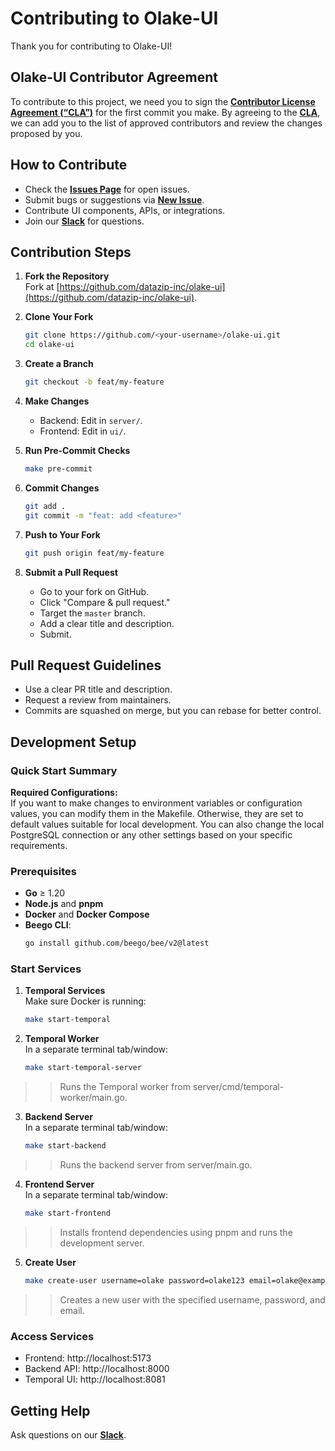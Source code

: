 <xaiArtifact artifact_id="64d2e777-018b-40d4-9991-d708298be7bc" artifact_version_id="3572d3b9-5f2d-4a61-a9de-80196fb7d3a7" title="CONTRIBUTING.md" contentType="text/markdown">

# Contributing to Olake-UI

Thank you for contributing to Olake-UI!

## Olake-UI Contributor Agreement

To contribute to this project, we need you to sign the [**Contributor License Agreement (“CLA”)**][CLA] for the first commit you make. By agreeing to the [**CLA**][CLA], we can add you to the list of approved contributors and review the changes proposed by you.

## How to Contribute

- Check the [**Issues Page**](https://github.com/datazip-inc/olake-ui/issues) for open issues.
- Submit bugs or suggestions via [**New Issue**](https://github.com/datazip-inc/olake-ui/issues/new).
- Contribute UI components, APIs, or integrations.
- Join our [**Slack**](https://join.slack.com/t/getolake/shared_invite/zt-2usyz3i6r-8I8c9MtfcQUINQbR7vNtCQ) for questions.

## Contribution Steps

1. **Fork the Repository**  
   Fork at [https://github.com/datazip-inc/olake-ui](https://github.com/datazip-inc/olake-ui).

2. **Clone Your Fork**  
   ```bash
   git clone https://github.com/<your-username>/olake-ui.git
   cd olake-ui
   ```

3. **Create a Branch**  
   ```bash
   git checkout -b feat/my-feature
   ```

4. **Make Changes**  
   - Backend: Edit in `server/`.  
   - Frontend: Edit in `ui/`.

5. **Run Pre-Commit Checks**  
   ```bash
   make pre-commit
   ```

6. **Commit Changes**  
   ```bash
   git add .
   git commit -m "feat: add <feature>"
   ```

7. **Push to Your Fork**  
   ```bash
   git push origin feat/my-feature
   ```

8. **Submit a Pull Request**  
   - Go to your fork on GitHub.  
   - Click "Compare & pull request."  
   - Target the `master` branch.  
   - Add a clear title and description.  
   - Submit.

## Pull Request Guidelines

- Use a clear PR title and description.
- Request a review from maintainers.
- Commits are squashed on merge, but you can rebase for better control.

## Development Setup

### Quick Start Summary
**Required Configurations:**  
If you want to make changes to environment variables or configuration values, you can modify them in the Makefile. Otherwise, they are set to default values suitable for local development.
You can also change the local PostgreSQL connection or any other settings based on your specific requirements.

### Prerequisites
- **Go** ≥ 1.20  
- **Node.js** and **pnpm**  
- **Docker** and **Docker Compose**  
- **Beego CLI**:  
  ```bash
  go install github.com/beego/bee/v2@latest
  ```

### Start Services
1. **Temporal Services**  
Make sure Docker is running:
   ```bash
   make start-temporal
   ```

2. **Temporal Worker**  
In a separate terminal tab/window:
   ```bash
   make start-temporal-server
   ```
>>Runs the Temporal worker from server/cmd/temporal-worker/main.go.

3. **Backend Server**  
In a separate terminal tab/window:
   ```bash
   make start-backend
   ```
>>Runs the backend server from server/main.go.

4. **Frontend Server**  
In a separate terminal tab/window:
   ```bash
   make start-frontend
   ```
>>Installs frontend dependencies using pnpm and runs the development server.

5. **Create User**  
   ```bash
   make create-user username=olake password=olake123 email=olake@example.com
   ```
>>Creates a new user with the specified username, password, and email.

### Access Services
- Frontend: http://localhost:5173  
- Backend API: http://localhost:8000  
- Temporal UI: http://localhost:8081  

## Getting Help

Ask questions on our [**Slack**](https://join.slack.com/t/getolake/shared_invite/zt-2usyz3i6r-8I8c9MtfcQUINQbR7vNtCQ).

[CLA]: https://docs.google.com/forms/d/e/1FAIpQLSdze2q6gn81fmbIp2bW5cIpAXcpv7Y5OQjQyXflNvoYWiO4OQ/viewform

</xaiArtifact>